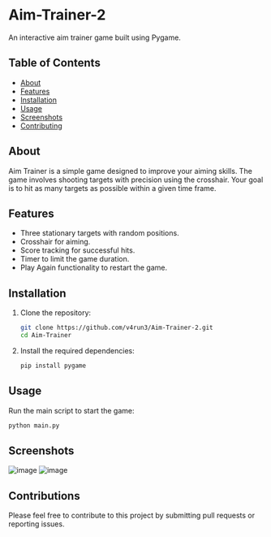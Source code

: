 # Aim-Trainer-2

An interactive aim trainer game built using Pygame.

## Table of Contents

- [About](#about)
- [Features](#features)
- [Installation](#installation)
- [Usage](#usage)
- [Screenshots](#screenshots)
- [Contributing](#contributions)

## About

Aim Trainer is a simple game designed to improve your aiming skills. The game involves shooting targets with precision using the crosshair. Your goal is to hit as many targets as possible within a given time frame.

## Features

- Three stationary targets with random positions.
- Crosshair for aiming.
- Score tracking for successful hits.
- Timer to limit the game duration.
- Play Again functionality to restart the game.

## Installation

1. Clone the repository:

    ```bash
    git clone https://github.com/v4run3/Aim-Trainer-2.git
    cd Aim-Trainer
    ```

2. Install the required dependencies:

    ```bash
    pip install pygame
    ```

## Usage

Run the main script to start the game:

```bash
python main.py
```
## Screenshots
![image](https://github.com/v4run3/Aim-Trainer-2/assets/83914190/9b44bf56-a862-4c68-8249-aeab9490e636)
![image](https://github.com/v4run3/Aim-Trainer-2/assets/83914190/c0a52676-2a9a-4931-8d68-bd923d0473d8)

## Contributions
Please feel free to contribute to this project by submitting pull requests or reporting issues.





